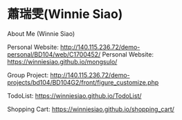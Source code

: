 # 蕭瑞雯(Winnie Siao)
About Me (Winnie Siao)

Personal Website: http://140.115.236.72/demo-personal/BD104/web/C1700452/
Personal Website: https://winniesiao.github.io/mongsulo/

Group Project: http://140.115.236.72/demo-projects/bd104/BD104G2/front/figure_customize.php

TodoList: https://winniesiao.github.io/TodoList/

Shopping Cart: https://winniesiao.github.io/shopping_cart/
